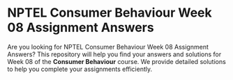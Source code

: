 # NPTEL Consumer Behaviour Week 08 Assignment Answers

Are you looking for NPTEL Consumer Behaviour Week 08 Assignment Answers? This repository will help you find your answers and solutions for Week 08 of the **Consumer Behaviour** course. We provide detailed solutions to help you complete your assignments efficiently.